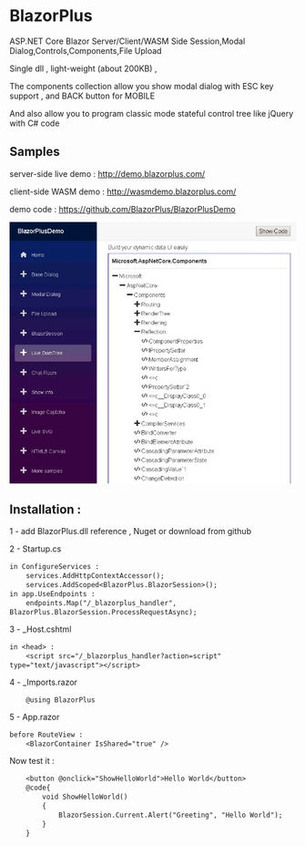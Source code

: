 # BlazorPlus
ASP.NET Core Blazor Server/Client/WASM Side Session,Modal Dialog,Controls,Components,File Upload

Single dll , light-weight (about 200KB) ,

The components collection allow you show modal dialog with ESC key support , and BACK button for MOBILE

And also allow you to program classic mode stateful control tree like jQuery with C# code

## Samples

server-side live demo : http://demo.blazorplus.com/

client-side WASM demo : http://wasmdemo.blazorplus.com/

demo code : https://github.com/BlazorPlus/BlazorPlusDemo

![Screenshot](https://github.com/BlazorPlus/BlazorPlusDemo/raw/master/demoscreenshots/s001.jpg)



## Installation : 

1 - add BlazorPlus.dll reference , Nuget or download from github

2 - Startup.cs
```
in ConfigureServices :
	services.AddHttpContextAccessor();
	services.AddScoped<BlazorPlus.BlazorSession>();
in app.UseEndpoints :
	endpoints.Map("/_blazorplus_handler", BlazorPlus.BlazorSession.ProcessRequestAsync);
```

3 - _Host.cshtml
```
in <head> :
	<script src="/_blazorplus_handler?action=script" type="text/javascript"></script>
```

4 - _Imports.razor
```
	@using BlazorPlus
```

5 - App.razor
```
before RouteView : 
	<BlazorContainer IsShared="true" />
```

Now test it : 
```
	<button @onclick="ShowHelloWorld">Hello World</button>
	@code{
		void ShowHelloWorld()
		{
			BlazorSession.Current.Alert("Greeting", "Hello World");
		}
	}
```